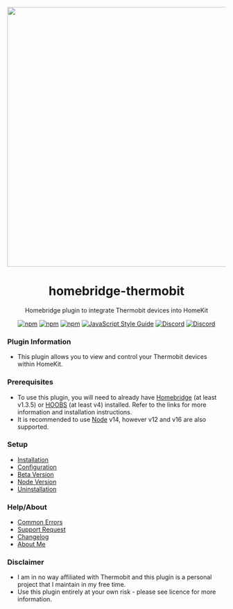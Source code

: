 <p align="center">
   <a href="https://github.com/bwp91/homebridge-thermobit"><img src="https://user-images.githubusercontent.com/43026681/101324574-5e997d80-3862-11eb-81b0-932330f6e242.png" width="600px"></a>
</p>
<span align="center">

# homebridge-thermobit

Homebridge plugin to integrate Thermobit devices into HomeKit

[![npm](https://img.shields.io/npm/v/homebridge-thermobit/latest?label=latest)](https://www.npmjs.com/package/homebridge-thermobit)
[![npm](https://img.shields.io/npm/v/homebridge-thermobit/beta?label=beta)](https://github.com/bwp91/homebridge-thermobit/wiki/Beta-Version)
[![npm](https://img.shields.io/npm/dt/homebridge-thermobit)](https://www.npmjs.com/package/homebridge-thermobit)
[![JavaScript Style Guide](https://img.shields.io/badge/code_style-standard-brightgreen.svg)](https://standardjs.com)
[![Discord](https://img.shields.io/discord/784827113378676736?color=728ED5&logo=discord&label=bwp91-discord)](https://discord.com/channels/784827113378676736/784827113378676739)
[![Discord](https://img.shields.io/discord/432663330281226270?color=728ED5&logo=discord&label=hb-discord)](https://discord.com/channels/432663330281226270/742733745743855627)

</span>

### Plugin Information

- This plugin allows you to view and control your Thermobit devices within HomeKit.

### Prerequisites

- To use this plugin, you will need to already have [Homebridge](https://homebridge.io) (at least v1.3.5) or [HOOBS](https://hoobs.org) (at least v4) installed. Refer to the links for more information and installation instructions.
- It is recommended to use [Node](https://nodejs.org/en/) v14, however v12 and v16 are also supported.

### Setup

- [Installation](https://github.com/bwp91/homebridge-thermobit/wiki/Installation)
- [Configuration](https://github.com/bwp91/homebridge-thermobit/wiki/Configuration)
- [Beta Version](https://github.com/bwp91/homebridge-thermobit/wiki/Beta-Version)
- [Node Version](https://github.com/bwp91/homebridge-thermobit/wiki/Node-Version)
- [Uninstallation](https://github.com/bwp91/homebridge-thermobit/wiki/Uninstallation)

### Help/About

- [Common Errors](https://github.com/bwp91/homebridge-thermobit/wiki/Common-Errors)
- [Support Request](https://github.com/bwp91/homebridge-thermobit/issues/new/choose)
- [Changelog](https://github.com/bwp91/homebridge-thermobit/blob/latest/CHANGELOG.md)
- [About Me](https://github.com/sponsors/bwp91)

### Disclaimer

- I am in no way affiliated with Thermobit and this plugin is a personal project that I maintain in my free time.
- Use this plugin entirely at your own risk - please see licence for more information.
